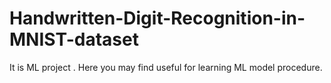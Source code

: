 # Handwritten-Digit-Recognition-in-MNIST-dataset
It is ML project . Here you may find useful for learning ML model  procedure. 
